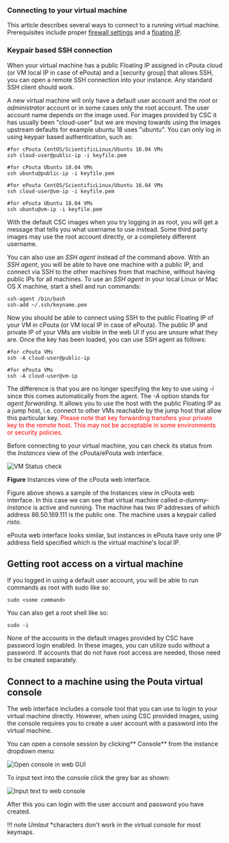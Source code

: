 ### Connecting to your virtual machine

This article describes several ways to connect to a running virtual machine.
Prerequisites include proper [firewall settings](../launch-vm-from-web-gui/#Firewalls-and-security-groups)
and a [floating IP](../launch-vm-from-web-gui/#adding-a-public-ip-for-the-machine-in-cpouta).

### Keypair based SSH connection

When your virtual machine has a  public Floating IP assigned in cPouta
cloud (or VM local  IP in case of ePouta) and  a [security group] that
allows  SSH,  you   can  open  a  remote  SSH   connection  into  your
instance. Any standard SSH client  should work.

A new  virtual machine will only  have a default user  account and the
*root*  or *administrator*  account or  in  some cases  only the  root
account. The user  account name depends on the image  used. For images
provided by  CSC it has  usually been  "cloud-user" but we  are moving
towards using the images upstream defaults  for example ubuntu 18 uses
"ubuntu". You can only log in using keypair based authentication, such
as:

    #for cPouta CentOS/ScientificLinux/Ubuntu 16.04 VMs
    ssh cloud-user@public-ip -i keyfile.pem

    #for cPouta Ubuntu 18.04 VMs
    ssh ubuntu@public-ip -i keyfile.pem

    #for ePouta CentOS/ScientificLinux/Ubuntu 16.04 VMs
    ssh cloud-user@vm-ip -i keyfile.pem

    #for ePouta Ubuntu 18.04 VMs
    ssh ubuntu@vm-ip -i keyfile.pem

With the default CSC images when you  try logging in as root, you will
get a message that tells you  what username to use instead. Some third
party  images may  use  the  root account  directly,  or a  completely
different username.

You can also use an *SSH agent*  instead of the command above. With an
*SSH agent*, you  will be able to  have one machine with  a public IP,
and connect via  SSH to the other machines from  that machine, without
having public  IPs for  all machines.  To use an  *SSH agent*  in your
local Linux or Mac OS X machine, start a shell and run commands:

    ssh-agent /bin/bash
    ssh-add ~/.ssh/keyname.pem

Now you should be able to connect  using SSH to the public Floating IP
of your VM in cPouta (or VM local IP in case of ePouta). The public IP
and private IP of your VMs are visible in the web UI if you are unsure
what they are. Once the key has  been loaded, you can use SSH agent as
follows: 

    #for cPouta VMs
    ssh -A cloud-user@public-ip

    #for ePouta VMs
    ssh -A cloud-user@vm-ip

The difference  is that you  are no  longer specifying the key  to use
using *-i*  since this  comes automatically from  the agent.  The *-A*
option stands  for *agent forwarding*. It  allows you to use  the host
with the public Floating IP as a  jump host, i.e. connect to other VMs
reachable  by the  jump host  that  allow this  particular key.  <span
style="color:#FF0000;">Please note that  key forwarding transfers your
private key  to the remote  host. This may  not be acceptable  in some
environments or security policies.</span>

Before connecting  to your virtual  machine, you can check  its status
from the *Instances* view of the cPouta/ePouta web interface.

![VM Status check](/img/Screenshot-Instances+view+-+OpenStack+Dashboard+-+Chromium.png)

**Figure** Instances view of the cPouta web interface.

Figure above shows a  sample  of  the  Instances  view in  cPouta  web
interface.   In this  case  we  can see  that  virtual machine  called
*a-dummy-instance* is  active  and running.  The  machine  has two  IP
addresses  of  which address  86.50.169.111  is  the public  one.  The
machine uses a keypair called *risto*.

ePouta web interface looks similar, but  instances in ePouta have only
one IP  address field specified  which is the virtual  machine's local
IP.

## Getting root access on a virtual machine

If you logged in using a default user account, you will be able to run
commands as root with sudo like so:

    sudo <some command>

You can also get a root shell like so:

    sudo -i

None  of the  accounts  in the  default images  provided  by CSC  have
password login enabled. In these  images, you can utilize sudo without
a password.   If accounts  that do  not have  root access  are needed,
those need to be created separately.

## Connect to a machine using the Pouta virtual console

The web interface includes a console tool that you can use to login to
your  virtual  machine directly.   However,  when  using CSC  provided
images, using the console requires you to create a user account with a
password into the virtual machine.

You  can open  a  console  session  by  clicking** Console** from  the
instance dropdown menu:

![Open console in web GUI](/img/console-button-horizon.png)

To input text into the console click the grey bar as shown:

![Input text to web console](/img/Screenshot-Instance+Details+-+OpenStack+Dashboard+-+Chromium-1.png)

After this you  can login with the user account  and password you have
created.

!!! note
    *Umlaut* *characters don't work in the virtual console for most keymaps.
